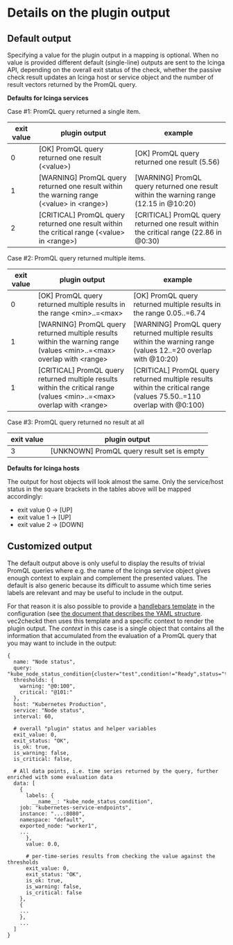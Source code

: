 # Details on the plugin output

## Default output

Specifying a value for the plugin output in a mapping is optional. When no value is provided different default (single-line) outputs are sent to the Icinga API, depending on the overall exit status of the check, whether the passive check result updates an Icinga host or service object and the number of result vectors returned by the PromQL query.


**Defaults for Icinga services**

Case #1: PromQL query returned a single item.

exit value | plugin output | example
--- | --- | ---
0 | [OK] PromQL query returned one result (\<value\>) | [OK] PromQL query returned one result (5.56)
1 | [WARNING] PromQL query returned one result within the warning range (\<value\> in \<range\>) | [WARNING] PromQL query returned one result within the warning range (12.15 in @10:20)
2 | [CRITICAL] PromQL query returned one result within the critical range  (\<value\> in \<range\>) | [CRITICAL] PromQL query returned one result within the critical range (22.86 in @0:30)

Case #2: PromQL query returned multiple items.

exit value | plugin output | example
--- | --- | ---
0 | [OK] PromQL query returned multiple results in the range \<min\>..=\<max\> | [OK] PromQL query returned multiple results in the range 0.05..=6.74
1 | [WARNING] PromQL query returned multiple results within the warning range (values \<min\>..=\<max\> overlap with \<range\> | [WARNING] PromQL query returned multiple results within the warning range (values 12..=20 overlap with @10:20)
1 | [CRITICAL] PromQL query returned multiple results within the critical range (values \<min\>..=\<max\> overlap with \<range\> | [CRITICAL] PromQL query returned multiple results within the critical range (values 75.50..=110 overlap with @0:100)

Case #3: PromQL query returned no result at all

exit value | plugin output
--- | ---
3 | [UNKNOWN] PromQL query result set is empty


**Defaults for Icinga hosts**

The output for host objects will look almost the same. Only the service/host status in the square brackets in the tables above will be mapped accordingly:

* exit value 0 -> [UP]
* exit value 1 -> [UP]
* exit value 2 -> [DOWN]

## Customized output

The default output above is only useful to display the results of trivial PromQL queries where e.g. the name of the Icinga service object gives enough context to explain and complement the presented values. The default is also generic because its difficult to assume which time series labels are relevant and may be useful to include in the output.

For that reason it is also possible to provide a [handlebars template](https://handlebarsjs.com/) in the configuration (see [the document that describes the YAML structure](configuration.md). vec2checkd then uses this template and a specific context to render the plugin output.
The _context_ in this case is a single object that contains all the information that accumulated from the evaluation of a PromQL query that you may want to include in the output:

```
{
  name: "Node status",
  query: "kube_node_status_condition{cluster="test",condition!="Ready",status="true"}",
  thresholds: {
    warning: "@0:100",
    critical: "@101:"
  },
  host: "Kubernetes Production",
  service: "Node status",
  interval: 60,

  # overall "plugin" status and helper variables
  exit_value: 0,
  exit_status: "OK",
  is_ok: true,
  is_warning: false,
  is_critical: false,

  # All data points, i.e. time series returned by the query, further enriched with some evaluation data
  data: [
    {
      labels: {
        __name__: "kube_node_status_condition",
	job: "kubernetes-service-endpoints",
	instance: "...:8080",
	namespace: "default",
	exported_node: "worker1",
	...
      },
      value: 0.0,

      # per-time-series results from checking the value against the thresholds
      exit_value: 0,
      exit_status: "OK",
      is_ok: true,
      is_warning: false,
      is_critical: false
    },
    {
    ...
    },
    ...
  ]
}
```





